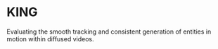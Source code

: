 # KING
Evaluating the smooth tracking and consistent generation of entities in motion within diffused videos.
